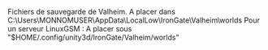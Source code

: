Fichiers de sauvegarde de Valheim. A placer dans C:\Users\MONNOMUSER\AppData\LocalLow\IronGate\Valheim\worlds
Pour un serveur LinuxGSM : A placer sous "$HOME/.config/unity3d/IronGate/Valheim/worlds"
